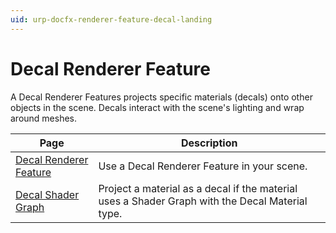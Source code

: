 ```yaml
---
uid: urp-docfx-renderer-feature-decal-landing
---
```

# Decal Renderer Feature

A Decal Renderer Features projects specific materials (decals) onto other objects in the scene. Decals interact with the scene's lighting and wrap around meshes.

|Page|Description|
|-|-|
|[Decal Renderer Feature](renderer-feature-decal.md)|Use a Decal Renderer Feature in your scene.|
|[Decal Shader Graph](decal-shader.md)|Project a material as a decal if the material uses a Shader Graph with the Decal Material type.|
